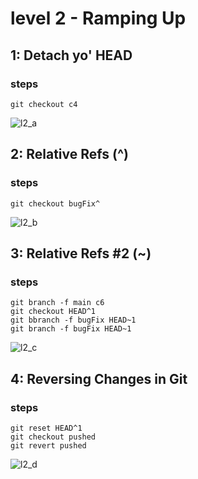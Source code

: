 # level 2 - Ramping Up

## 1: Detach yo' HEAD

### steps
```
git checkout c4
```
![l2_a](https://github.com/user-attachments/assets/5ddf035e-e370-47ec-bd46-2522db2dbec0)

## 2: Relative Refs (^)

### steps
```
git checkout bugFix^

```
![l2_b](https://github.com/user-attachments/assets/e89ac8cc-d99a-43c1-bd49-1ef1272532cd)


## 3: Relative Refs #2 (~)
### steps
```
git branch -f main c6
git checkout HEAD^1
git bbranch -f bugFix HEAD~1
git branch -f bugFix HEAD~1
```
![l2_c](https://github.com/user-attachments/assets/0c37e6b1-749f-40b7-8f2b-fb906ca2028a)


##  4: Reversing Changes in Git
### steps
```
git reset HEAD^1
git checkout pushed
git revert pushed
```
![l2_d](https://github.com/user-attachments/assets/6d35fc6c-e57a-4fa5-80a1-04fb88998c29)


